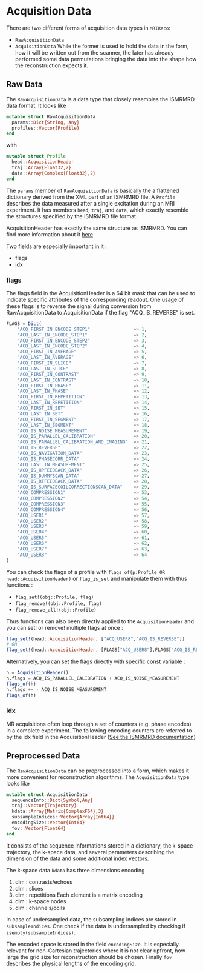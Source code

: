 # Acquisition Data

There are two different forms of acquisition data types in `MRIReco`:
* `RawAcquisitionData`
* `AcquisitionData`
While the former is used to hold the data in the form, how it will be written
out from the scanner, the later has already performed some data permutations
bringing the data into the shape how the reconstruction expects it.

## Raw Data

The `RawAcquisitionData` is a data type that closely resembles the ISMRMRD data
format. It looks like
```julia
mutable struct RawAcquisitionData
  params::Dict{String, Any}
  profiles::Vector{Profile}
end
```
with
```julia
mutable struct Profile
  head::AcquisitionHeader
  traj::Array{Float32,2}
  data::Array{Complex{Float32},2}
end
```
The `params` member of `RawAcquisitionData` is basically the a flattened dictionary
derived from the XML part of an ISMRMRD file. A `Profile` describes the data
measured after a single excitation during an MRI experiment. It has members
`head`, `traj`, and `data`, which exactly resemble the structures specified
by the ISMRMRD file format.

AcquisitionHeader has exactly the same structure as ISMRMRD. You can find more information about it [here](https://ismrmrd.readthedocs.io/en/latest/mrd_raw_data.html#acquisitionheader)

Two fields are especially important in it :
- flags
- idx

### flags

The flags field in the AcquisitionHeader is a 64 bit mask that can be used to indicate specific attributes of the corresponding readout. One usage of these flags is to reverse the signal during conversion from RawAcquisitionData to AcquisitionData if the flag "ACQ_IS_REVERSE" is set.

```julia
FLAGS = Dict(
    "ACQ_FIRST_IN_ENCODE_STEP1"                => 1,
    "ACQ_LAST_IN_ENCODE_STEP1"                 => 2,
    "ACQ_FIRST_IN_ENCODE_STEP2"                => 3,
    "ACQ_LAST_IN_ENCODE_STEP2"                 => 4,
    "ACQ_FIRST_IN_AVERAGE"                     => 5,
    "ACQ_LAST_IN_AVERAGE"                      => 6,
    "ACQ_FIRST_IN_SLICE"                       => 7,
    "ACQ_LAST_IN_SLICE"                        => 8,
    "ACQ_FIRST_IN_CONTRAST"                    => 9,
    "ACQ_LAST_IN_CONTRAST"                     => 10,
    "ACQ_FIRST_IN_PHASE"                       => 11,
    "ACQ_LAST_IN_PHASE"                        => 12,
    "ACQ_FIRST_IN_REPETITION"                  => 13,
    "ACQ_LAST_IN_REPETITION"                   => 14,
    "ACQ_FIRST_IN_SET"                         => 15,
    "ACQ_LAST_IN_SET"                          => 16,
    "ACQ_FIRST_IN_SEGMENT"                     => 17,
    "ACQ_LAST_IN_SEGMENT"                      => 18,
    "ACQ_IS_NOISE_MEASUREMENT"                 => 19,
    "ACQ_IS_PARALLEL_CALIBRATION"              => 20,
    "ACQ_IS_PARALLEL_CALIBRATION_AND_IMAGING"  => 21,
    "ACQ_IS_REVERSE"                           => 22,
    "ACQ_IS_NAVIGATION_DATA"                   => 23,
    "ACQ_IS_PHASECORR_DATA"                    => 24,
    "ACQ_LAST_IN_MEASUREMENT"                  => 25,
    "ACQ_IS_HPFEEDBACK_DATA"                   => 26,
    "ACQ_IS_DUMMYSCAN_DATA"                    => 27,
    "ACQ_IS_RTFEEDBACK_DATA"                   => 28,
    "ACQ_IS_SURFACECOILCORRECTIONSCAN_DATA"    => 29,
    "ACQ_COMPRESSION1"                         => 53,
    "ACQ_COMPRESSION2"                         => 54,
    "ACQ_COMPRESSION3"                         => 55,
    "ACQ_COMPRESSION4"                         => 56,
    "ACQ_USER1"                                => 57,
    "ACQ_USER2"                                => 58,
    "ACQ_USER3"                                => 59,
    "ACQ_USER4"                                => 60,
    "ACQ_USER5"                                => 61,
    "ACQ_USER6"                                => 62,
    "ACQ_USER7"                                => 63,
    "ACQ_USER8"                                => 64
)
```

You can check the flags of a profile with `flags_of(p:Profile OR head::AcquisitionHeader)` or `flag_is_set` and manipulate them with thus functions :
- `flag_set!(obj::Profile, flag)`
- `flag_remove!(obj::Profile, flag)`
- `flag_remove_all!(obj::Profile)`


Thus functions can also been directly applied to the `AcquisitionHeader` and you can set! or remove! multiple flags at once :

```julia
flag_set!(head::AcquisitionHeader, ["ACQ_USER8","ACQ_IS_REVERSE"])
# OR
flag_set!(head::AcquisitionHeader, [FLAGS["ACQ_USER8"],FLAGS["ACQ_IS_REVERSE"]])
```

Alternatively, you can set the flags directly with specific const variable :
```julia
h = AcquisitionHeader()
h.flags = ACQ_IS_PARALLEL_CALIBRATION + ACQ_IS_NOISE_MEASUREMENT
flags_of(h)
h.flags += - ACQ_IS_NOISE_MEASUREMENT
flags_of(h)
```

### idx

MR acquisitions often loop through a set of counters (e.g. phase encodes) in a complete experiment. The following encoding counters are referred to by the idx field in the AcquisitionHeader ([See the ISMRMRD documentation](https://ismrmrd.readthedocs.io/en/latest/mrd_raw_data.html#mrd-encodingcounters))

## Preprocessed Data

The `RawAcquisitionData` can be preprocessed into a form, which makes it more
convenient for reconstruction algorithms. The `AcquisitionData` type looks like
```julia
mutable struct AcquisitionData
  sequenceInfo::Dict{Symbol,Any}
  traj::Vector{Trajectory}
  kdata::Array{Matrix{ComplexF64},3}
  subsampleIndices::Vector{Array{Int64}}
  encodingSize::Vector{Int64}
  fov::Vector{Float64}
end
```
It consists of the sequence informations stored in a dictionary, the k-space
trajectory, the k-space data, and several parameters describing the dimension of the data and some additional index vectors.

The k-space data `kdata` has three dimensions encoding
1. dim : contrasts/echoes
2. dim : slices
3. dim : repetitions
Each element is a matrix encoding
1. dim : k-space nodes
2. dim : channels/coils

In case of undersampled data, the subsampling indices are stored in `subsampleIndices`.
One check if the data is undersampled by checking if `isempty(subsampleIndices)`.

The encoded space is stored in the field `encodingSize`. It is especially relevant
for non-Cartesian trajectories where it is not clear upfront, how large the grid
size for reconstruction should be chosen. Finally `fov` describes the physical lengths
of the encoding grid.
